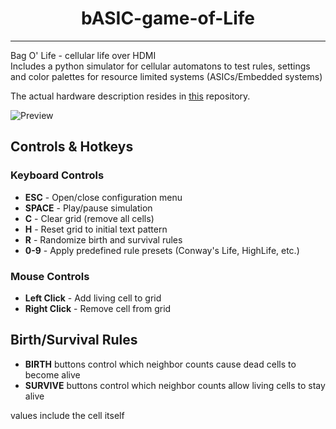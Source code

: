 <h1 align="center">bASIC-game-of-Life</h1>

---
Bag O' Life - cellular life over HDMI  
Includes a python simulator for cellular automatons to test rules, settings and color palettes for resource limited systems (ASICs/Embedded systems)

The actual hardware description resides in [this](https://github.com/heliosfa/heichips25-template/tree/main) repository.  

![Preview](demo/images/preview.png)

## Controls & Hotkeys

### Keyboard Controls
- **ESC** - Open/close configuration menu
- **SPACE** - Play/pause simulation
- **C** - Clear grid (remove all cells)
- **H** - Reset grid to initial text pattern
- **R** - Randomize birth and survival rules
- **0-9** - Apply predefined rule presets (Conway's Life, HighLife, etc.)

### Mouse Controls
- **Left Click** - Add living cell to grid
- **Right Click** - Remove cell from grid

## Birth/Survival Rules

- **BIRTH** buttons control which neighbor counts cause dead cells to become alive
- **SURVIVE** buttons control which neighbor counts allow living cells to stay alive
  
values include the cell itself  
